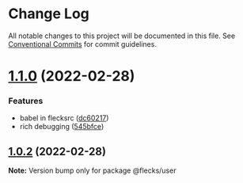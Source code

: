 # Change Log

All notable changes to this project will be documented in this file.
See [Conventional Commits](https://conventionalcommits.org) for commit guidelines.

# [1.1.0](https://git.hq.cha0s.io/cha0s/flecks/compare/v1.0.2...v1.1.0) (2022-02-28)


### Features

* babel in flecksrc ([dc60217](https://git.hq.cha0s.io/cha0s/flecks/commits/dc60217bd66d436eac6afe0e6d803f43a354bc6b))
* rich debugging ([545bfce](https://git.hq.cha0s.io/cha0s/flecks/commits/545bfce1ab602044041b370b413df62ae0cb9363))





## [1.0.2](https://git.hq.cha0s.io/cha0s/flecks/compare/v1.0.1...v1.0.2) (2022-02-28)

**Note:** Version bump only for package @flecks/user
